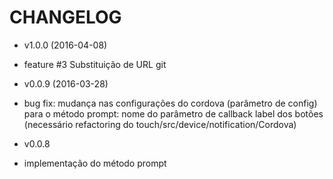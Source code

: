 CHANGELOG
===================

* v1.0.0 (2016-04-08)

 * feature #3 Substituição de URL git

* v0.0.9 (2016-03-28)

 * bug fix: mudança nas configurações do cordova (parâmetro de config) para o método prompt:
 	nome do parâmetro de callback
 	label dos botões (necessário refactoring do touch/src/device/notification/Cordova)

* v0.0.8

 * implementação do método prompt